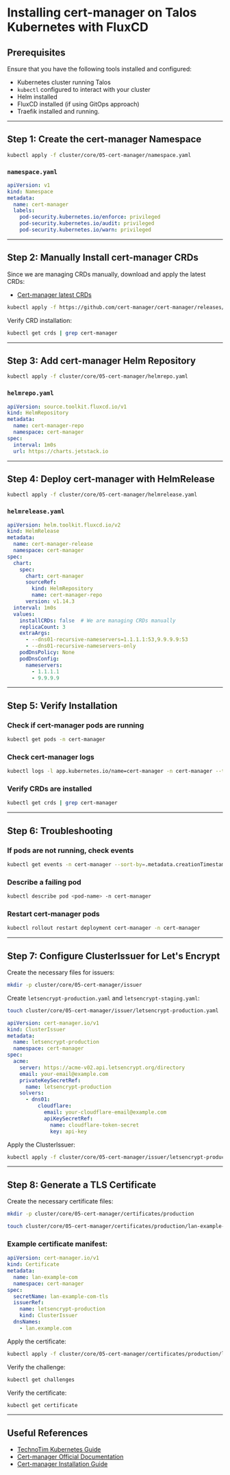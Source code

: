 # Installing cert-manager on Talos Kubernetes with FluxCD

## Prerequisites
Ensure that you have the following tools installed and configured:

- Kubernetes cluster running Talos
- `kubectl` configured to interact with your cluster
- Helm installed
- FluxCD installed (if using GitOps approach)
- Traefik installed and running.

---

## Step 1: Create the cert-manager Namespace
```sh
kubectl apply -f cluster/core/05-cert-manager/namespace.yaml
```

### `namespace.yaml`
```yaml
apiVersion: v1
kind: Namespace
metadata:
  name: cert-manager
  labels:
    pod-security.kubernetes.io/enforce: privileged
    pod-security.kubernetes.io/audit: privileged
    pod-security.kubernetes.io/warn: privileged
```

---

## Step 2: Manually Install cert-manager CRDs
Since we are managing CRDs manually, download and apply the latest CRDs:
- [Cert-manager latest CRDs](https://cert-manager.io/docs/releases/)
```sh
kubectl apply -f https://github.com/cert-manager/cert-manager/releases/download/v1.17.0/cert-manager.yaml
```

Verify CRD installation:
```sh
kubectl get crds | grep cert-manager
```

---

## Step 3: Add cert-manager Helm Repository
```sh
kubectl apply -f cluster/core/05-cert-manager/helmrepo.yaml
```

### `helmrepo.yaml`
```yaml
apiVersion: source.toolkit.fluxcd.io/v1
kind: HelmRepository
metadata:
  name: cert-manager-repo
  namespace: cert-manager
spec:
  interval: 1m0s
  url: https://charts.jetstack.io
```

---

## Step 4: Deploy cert-manager with HelmRelease
```sh
kubectl apply -f cluster/core/05-cert-manager/helmrelease.yaml
```

### `helmrelease.yaml`
```yaml
apiVersion: helm.toolkit.fluxcd.io/v2
kind: HelmRelease
metadata:
  name: cert-manager-release
  namespace: cert-manager
spec:
  chart:
    spec:
      chart: cert-manager
      sourceRef:
        kind: HelmRepository
        name: cert-manager-repo
      version: v1.14.3
  interval: 1m0s
  values:
    installCRDs: false  # We are managing CRDs manually
    replicaCount: 3
    extraArgs:
      - --dns01-recursive-nameservers=1.1.1.1:53,9.9.9.9:53
      - --dns01-recursive-nameservers-only
    podDnsPolicy: None
    podDnsConfig:
      nameservers:
        - 1.1.1.1
        - 9.9.9.9
```

---

## Step 5: Verify Installation
### Check if cert-manager pods are running
```sh
kubectl get pods -n cert-manager
```

### Check cert-manager logs
```sh
kubectl logs -l app.kubernetes.io/name=cert-manager -n cert-manager --tail=100 -f
```

### Verify CRDs are installed
```sh
kubectl get crds | grep cert-manager
```

---

## Step 6: Troubleshooting
### If pods are not running, check events
```sh
kubectl get events -n cert-manager --sort-by=.metadata.creationTimestamp
```

### Describe a failing pod
```sh
kubectl describe pod <pod-name> -n cert-manager
```

### Restart cert-manager pods
```sh
kubectl rollout restart deployment cert-manager -n cert-manager
```

---

## Step 7: Configure ClusterIssuer for Let's Encrypt

Create the necessary files for issuers:
```sh
mkdir -p cluster/core/05-cert-manager/issuer
```

Create `letsencrypt-production.yaml` and `letsencrypt-staging.yaml`:
```sh
touch cluster/core/05-cert-manager/issuer/letsencrypt-production.yaml
```
```yaml
apiVersion: cert-manager.io/v1
kind: ClusterIssuer
metadata:
  name: letsencrypt-production
  namespace: cert-manager
spec:
  acme:
    server: https://acme-v02.api.letsencrypt.org/directory
    email: your-email@example.com
    privateKeySecretRef:
      name: letsencrypt-production
    solvers:
      - dns01:
          cloudflare:
            email: your-cloudflare-email@example.com
            apiKeySecretRef:
              name: cloudflare-token-secret
              key: api-key
```

Apply the ClusterIssuer:
```sh
kubectl apply -f cluster/core/05-cert-manager/issuer/letsencrypt-production.yaml
```

---

## Step 8: Generate a TLS Certificate
Create the necessary certificate files:
```sh
mkdir -p cluster/core/05-cert-manager/certificates/production
```
```sh
touch cluster/core/05-cert-manager/certificates/production/lan-example-com.yaml
```

### Example certificate manifest:
```yaml
apiVersion: cert-manager.io/v1
kind: Certificate
metadata:
  name: lan-example-com
  namespace: cert-manager
spec:
  secretName: lan-example-com-tls
  issuerRef:
    name: letsencrypt-production
    kind: ClusterIssuer
  dnsNames:
    - lan.example.com
```

Apply the certificate:
```sh
kubectl apply -f cluster/core/05-cert-manager/certificates/production/lan-example-com.yaml
```

Verify the challenge:
```sh
kubectl get challenges
```

Verify the certificate:
```sh
kubectl get certificate
```

---

## Useful References
- [TechnoTim Kubernetes Guide](https://technotim.live/posts/kube-traefik-cert-manager-le/)
- [Cert-manager Official Documentation](https://cert-manager.io/docs/releases/)
- [Cert-manager Installation Guide](https://cert-manager.io/docs/installation/)

